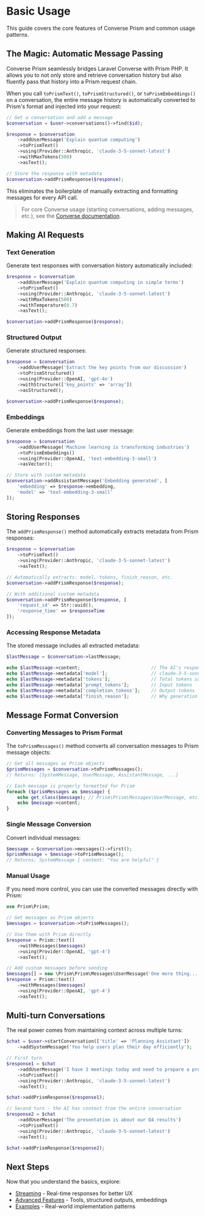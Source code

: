 # Basic Usage

This guide covers the core features of Converse Prism and common usage patterns.

## The Magic: Automatic Message Passing

Converse Prism seamlessly bridges Laravel Converse with Prism PHP. It allows you to not only store and retrieve conversation history but also fluently pass that history into a Prism request chain.

When you call `toPrismText()`, `toPrismStructured()`, or `toPrismEmbeddings()` on a conversation, the entire message history is automatically converted to Prism's format and injected into your request:

```php
// Get a conversation and add a message
$conversation = $user->conversations()->find($id);

$response = $conversation
    ->addUserMessage('Explain quantum computing')
    ->toPrismText()
    ->using(Provider::Anthropic, 'claude-3-5-sonnet-latest')
    ->withMaxTokens(500)
    ->asText();

// Store the response with metadata
$conversation->addPrismResponse($response);
```

This eliminates the boilerplate of manually extracting and formatting messages for every API call.

> For core Converse usage (starting conversations, adding messages, etc.), see the [Converse documentation](https://converse-php.netlify.app/guide/conversations.html).

## Making AI Requests

### Text Generation

Generate text responses with conversation history automatically included:

```php
$response = $conversation
    ->addUserMessage('Explain quantum computing in simple terms')
    ->toPrismText()
    ->using(Provider::Anthropic, 'claude-3-5-sonnet-latest')
    ->withMaxTokens(500)
    ->withTemperature(0.7)
    ->asText();

$conversation->addPrismResponse($response);
```

### Structured Output

Generate structured responses:

```php
$response = $conversation
    ->addUserMessage('Extract the key points from our discussion')
    ->toPrismStructured()
    ->using(Provider::OpenAI, 'gpt-4o')
    ->withStructure(['key_points' => 'array'])
    ->asStructured();

$conversation->addPrismResponse($response);
```

### Embeddings

Generate embeddings from the last user message:

```php
$response = $conversation
    ->addUserMessage('Machine learning is transforming industries')
    ->toPrismEmbeddings()
    ->using(Provider::OpenAI, 'text-embedding-3-small')
    ->asVector();

// Store with custom metadata
$conversation->addAssistantMessage('Embedding generated', [
    'embedding' => $response->embedding,
    'model' => 'text-embedding-3-small'
]);
```

## Storing Responses

The `addPrismResponse()` method automatically extracts metadata from Prism responses:

```php
$response = $conversation
    ->toPrismText()
    ->using(Provider::Anthropic, 'claude-3-5-sonnet-latest')
    ->asText();

// Automatically extracts: model, tokens, finish_reason, etc.
$conversation->addPrismResponse($response);

// With additional custom metadata
$conversation->addPrismResponse($response, [
    'request_id' => Str::uuid(),
    'response_time' => $responseTime
]);
```

### Accessing Response Metadata

The stored message includes all extracted metadata:

```php
$lastMessage = $conversation->lastMessage;

echo $lastMessage->content;                          // The AI's response text
echo $lastMessage->metadata['model'];                // claude-3-5-sonnet-latest
echo $lastMessage->metadata['tokens'];               // Total tokens used
echo $lastMessage->metadata['prompt_tokens'];        // Input tokens
echo $lastMessage->metadata['completion_tokens'];    // Output tokens
echo $lastMessage->metadata['finish_reason'];        // Why generation stopped
```

## Message Format Conversion

### Converting Messages to Prism Format

The `toPrismMessages()` method converts all conversation messages to Prism message objects:

```php
// Get all messages as Prism objects
$prismMessages = $conversation->toPrismMessages();
// Returns: [SystemMessage, UserMessage, AssistantMessage, ...]

// Each message is properly formatted for Prism
foreach ($prismMessages as $message) {
    echo get_class($message); // Prism\Prism\Messages\UserMessage, etc.
    echo $message->content;
}
```

### Single Message Conversion

Convert individual messages:

```php
$message = $conversation->messages()->first();
$prismMessage = $message->toPrismMessage();
// Returns: SystemMessage { content: "You are helpful" }
```

### Manual Usage

If you need more control, you can use the converted messages directly with Prism:

```php
use Prism\Prism;

// Get messages as Prism objects
$messages = $conversation->toPrismMessages();

// Use them with Prism directly
$response = Prism::text()
    ->withMessages($messages)
    ->using(Provider::OpenAI, 'gpt-4')
    ->asText();

// Add custom messages before sending
$messages[] = new \Prism\Prism\Messages\UserMessage('One more thing...');
$response = Prism::text()
    ->withMessages($messages)
    ->using(Provider::OpenAI, 'gpt-4')
    ->asText();
```

## Multi-turn Conversations

The real power comes from maintaining context across multiple turns:

```php
$chat = $user->startConversation(['title' => 'Planning Assistant'])
    ->addSystemMessage('You help users plan their day efficiently');

// First turn
$response1 = $chat
    ->addUserMessage('I have 3 meetings today and need to prepare a presentation')
    ->toPrismText()
    ->using(Provider::Anthropic, 'claude-3-5-sonnet-latest')
    ->asText();

$chat->addPrismResponse($response1);

// Second turn - the AI has context from the entire conversation
$response2 = $chat
    ->addUserMessage('The presentation is about our Q4 results')
    ->toPrismText()
    ->using(Provider::Anthropic, 'claude-3-5-sonnet-latest')
    ->asText();

$chat->addPrismResponse($response2);
```

## Next Steps

Now that you understand the basics, explore:

- [Streaming](streaming.md) - Real-time responses for better UX
- [Advanced Features](advanced-features.md) - Tools, structured outputs, embeddings
- [Examples](examples.md) - Real-world implementation patterns 